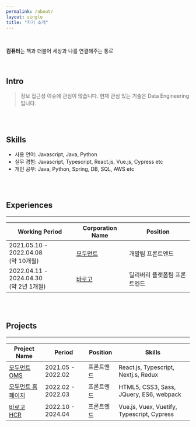 ```yaml
---
permalink: /about/
layout: single
title: "자기 소개"
---
```

<br />

**컴퓨터**는 책과 더불어 세상과 나를 연결해주는 통로

<br />

## Intro
> 정보 접근성 이슈에 관심이 많습니다. 현재 관심 있는 기술은 Data Engineering입니다.

<br />
<br />


## Skills

- 사용 언어: Javascript, Java, Python
- 실무 경험: Javascript, Typescript, React.js, Vue.js, Cypress etc
- 개인 공부: Java, Python, Spring, DB, SQL, AWS etc

<br />
<br />


## Experiences

---

| Working Period                          | Corporation Name                  | Position          |
|-----------------------------------------|-----------------------------------|-------------------|
| 2021.05.10 - 2022.04.08 <br/>(약 10개월)   | [모두먼트](https://www.modument.com/) | 개발팀 프론트엔드         |
| 2022.04.11 - 2024.04.30 <br/>(약 2년 1개월) | [바로고](https://www.barogo.com/)    | 딜리버리 플랫폼팀 프론트엔드   |

  
  
<br />
<br />

## Projects

---

| Project Name                                                                                   | Period            | Position | Skills                                      |
|------------------------------------------------------------------------------------------------|-------------------|----------|---------------------------------------------|
| [모두먼트 OMS](https://www.notion.so/OMS-b29c89d70ebb4278b07de0180fb1a916?pvs=21)                  | 2021.05 - 2022.02 | 프론트엔드    | React.js, Typescript, Nextj.s, Redux        |
| [모두먼트 홈페이지](https://www.notion.so/487f1f114b094d848f0da89425f52949?pvs=21)                     | 2022.02 - 2022.03 | 프론트엔드    | HTML5, CSS3, Sass, JQuery, ES6, webpack     |
| [바로고 <br/>HCR](https://www.notion.so/Hub-Control-Room-ca414c0e6602485c93d7b39c795955b9?pvs=21) | 2022.10 - 2024.04 | 프론트엔드    | Vue.js, Vuex, Vuetify,  Typescript, Cypress |


<br />
<br />
<br />
<br />
<br />
<br />